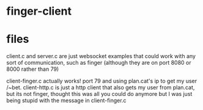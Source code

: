# finger-client

# files
client.c and server.c are just websocket examples that could work with any sort of communication, such as finger (although they are on port 8080 or 8000 rather than 79)

client-finger.c actually works! port 79 and using plan.cat's ip to get my user /~bet.
client-http.c is just a http client that also gets my user from plan.cat, but its not finger, thought this was all you could do anymore but I was just being stupid with the message in client-finger.c
